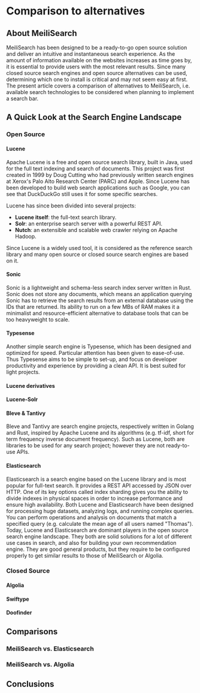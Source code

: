 # Comparison to alternatives

## About MeiliSearch

MeiliSearch has been designed to be a ready-to-go open source solution and deliver an intuitive and instantaneous search experience. As the amount of information available on the websites increases as time goes by, it is essential to provide users with the most relevant results. Since many closed source search engines and open source alternatives can be used, determining which one to install is critical and may not seem easy at first.  
The present article covers a comparison of alternatives to MeiliSearch, i.e. available search technologies to be considered when planning to implement a search bar.  


## A Quick Look at the Search Engine Landscape

### Open Source

#### Lucene

Apache Lucene is a free and open source search library, built in Java, used for the full text indexing and search of documents. This project was first created in 1999 by Doug Cutting who had previously written search engines at Xerox's Palo Alto Research Center (PARC) and Apple. Since Lucene has been developed to build web search applications such as Google, you can see that DuckDuckGo still uses it for some specific searches.  

Lucene has since been divided into several projects:  
* **Lucene itself**: the full-text search library.  
* **Solr**: an enterprise search server with a powerful REST API.  
* **Nutch**: an extensible and scalable web crawler relying on Apache Hadoop.  

Since Lucene is a widely used tool, it is considered as the reference search library and many open source or closed source search engines are based on it.  

#### Sonic

Sonic is a lightweight and schema-less search index server written in Rust. Sonic does not store any documents, which means an application querying Sonic has to retrieve the search results from an external database using the IDs that are returned. Its ability to run on a few MBs of RAM makes it a minimalist and resource-efficient alternative to database tools that can be too heavyweight to scale.  

#### Typesense

Another simple search engine is Typesense, which has been designed and optimized for speed. Particular attention has been given to ease-of-use. Thus Typesense aims to be simple to set-up, and focus on developer productivity and experience by providing a clean API. It is best suited for light projects.  

#### Lucene derivatives

#### Lucene-Solr

#### Bleve & Tantivy

Bleve and Tantivy are search engine projects, respectively written in Golang and Rust, inspired by Apache Lucene and its algorithms (e.g. tf-idf, short for term frequency inverse document frequency). Such as Lucene, both are libraries to be used for any search project; however they are not ready-to-use APIs.  

#### Elasticsearch

Elasticsearch is a search engine based on the Lucene library and is most popular for full-text search. It provides a REST API accessed by JSON over HTTP. One of its key options called index sharding gives you the ability to divide indexes in physical spaces in order to increase performance and ensure high availability. Both Lucene and Elasticsearch have been designed for processing huge datasets, analyzing logs, and running complex queries. You can perform operations and analysis on documents that match a specified query (e.g. calculate the mean age of all users named "Thomas").  
Today, Lucene and Elasticsearch are dominant players in the open source search engine landscape. They both are solid solutions for a lot of different use cases in search, and also for building your own recommendation engine. They are good general products, but they require to be configured properly to get similar results to those of MeiliSearch or Algolia.  


### Closed Source

#### Algolia

#### Swiftype

#### Doofinder

## Comparisons

### MeiliSearch vs. Elasticsearch

### MeiliSearch vs. Algolia

## Conclusions

